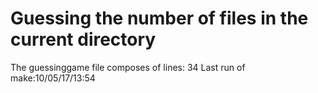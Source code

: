 # Guessing the number of files in the current directory
The guessinggame file composes of lines:
34
Last run of make:10/05/17/13:54
